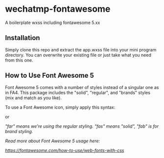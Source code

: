 # wechatmp-fontawesome

A boilerplate wxss including fontawesome 5.xx



## Installation

Simply clone this repo and extract the app.wxss file into your mini program directory. You can overwrite your existing file or just take what you need from this one.



## How to Use Font Awesome 5

Font Awesome 5 comes with a number of styles instead of a singular one as in FA4. This package includes the "solid", "regular", and "brands" styles (mix and match as you like).

To use a Font Awesome icon, simply apply this syntax:

<i class="far fa-shopping-cart fa-lg"></i>

or

<i class="far fa-shopping-cart fa-lg" />

"far" means we're using the regular styling. "fas" means "solid", "fab" is for brand styling.

Read more about Font Awesome 5 usage here:

https://fontawesome.com/how-to-use/web-fonts-with-css
